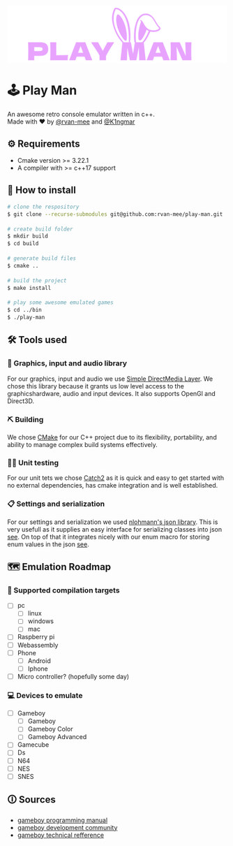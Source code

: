 
![play man logo](images/playman.png)
# 🕹️ Play Man
An awesome retro console emulator written in c++.  
Made with ❤️ by [@rvan-mee](https://github.com/rvan-mee) and [@K1ngmar](https://github.com/K1ngmar)

## ⚙️ Requirements
- Cmake version >= 3.22.1
- A compiler with >= c++17 support

## 🔨 How to install
```bash
# clone the respository
$ git clone --recurse-submodules git@github.com:rvan-mee/play-man.git

# create build folder
$ mkdir build
$ cd build

# generate build files
$ cmake ..

# build the project
$ make install

# play some awesome emulated games
$ cd ../bin
$ ./play-man
```

## 🛠️ Tools used

### 👾 Graphics, input and audio library
For our graphics, input and audio we use [Simple DirectMedia Layer](https://www.libsdl.org/). We chose this library because it grants us low level access to the graphicshardware, audio and input devices. It also supports OpenGl and Direct3D.

### ⛏️ Building
We chose [CMake](https://cmake.org/) for our C++ project due to its flexibility, portability, and ability to manage complex build systems effectively.

### 🧑‍🔬 Unit testing
For our unit tets we chose [Catch2](https://github.com/catchorg/Catch2) as it is quick and easy to get started with no external dependencies, has cmake integration and is well established.

### 📋 Settings and serialization
For our settings and serialization we used [nlohmann's json library](https://github.com/nlohmann/json). This is very usefull as it supplies an easy interface for serializing classes into json [see](https://json.nlohmann.me/features/arbitrary_types/). On top of that it integrates nicely with our enum macro for storing enum values in the json [see](https://json.nlohmann.me/features/enum_conversion/).

## 🗺️ Emulation Roadmap

### 🎯 Supported compilation targets
- [ ] pc
	- [ ] linux
	- [ ] windows
	- [ ] mac
- [ ] Raspberry pi
- [ ] Webassembly
- [ ] Phone
	- [ ] Android
	- [ ] Iphone 
- [ ] Micro controller? (hopefully some day)

### 💻 Devices to emulate
- [ ] Gameboy
	- [ ] Gameboy
	- [ ] Gameboy Color
	- [ ] Gameboy Advanced
- [ ] Gamecube
- [ ] Ds
- [ ] N64
- [ ] NES
- [ ] SNES

## 🛈 Sources
- [gameboy programming manual](https://ia803208.us.archive.org/9/items/GameBoyProgManVer1.1/GameBoyProgManVer1.1.pdf)
- [gameboy development community](https://gbdev.io/)
- [gameboy technical refference](https://gekkio.fi/files/gb-docs/gbctr.pdf)

